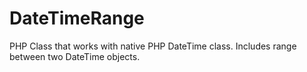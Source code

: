 # DateTimeRange
PHP Class that works with native PHP DateTime class. Includes range between two DateTime objects.
